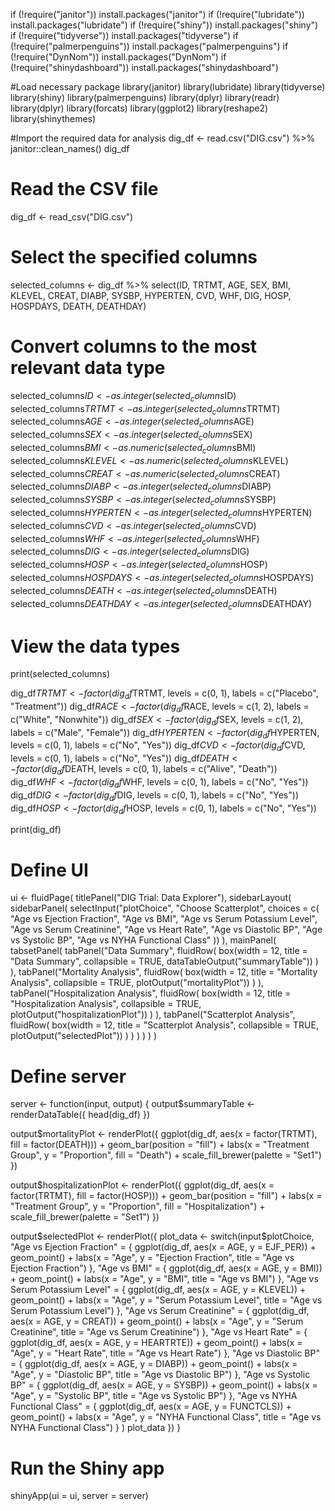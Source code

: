 if (!require("janitor")) install.packages("janitor")
if (!require("lubridate")) install.packages("lubridate")
if (!require("shiny")) install.packages("shiny")
if (!require("tidyverse")) install.packages("tidyverse")
if (!require("palmerpenguins")) install.packages("palmerpenguins")
if (!require("DynNom")) install.packages("DynNom")
if (!require("shinydashboard")) install.packages("shinydashboard")

#Load necessary package
library(janitor)
library(lubridate)
library(tidyverse)
library(shiny)
library(palmerpenguins)
library(dplyr)
library(readr)
library(dplyr)
library(forcats)
library(ggplot2)
library(reshape2)
library(shinythemes)

#Import the required data for analysis
dig_df <- read.csv("DIG.csv") %>%
  janitor::clean_names()
dig_df

# Read the CSV file
dig_df <- read_csv("DIG.csv")

# Select the specified columns
selected_columns <- dig_df %>%
  select(ID, TRTMT, AGE, SEX, BMI, KLEVEL, CREAT, DIABP, SYSBP, HYPERTEN, CVD, WHF, DIG, HOSP, HOSPDAYS, DEATH, DEATHDAY)

# Convert columns to the most relevant data type
selected_columns$ID <- as.integer(selected_columns$ID)
selected_columns$TRTMT <- as.integer(selected_columns$TRTMT)
selected_columns$AGE <- as.integer(selected_columns$AGE)
selected_columns$SEX <- as.integer(selected_columns$SEX)
selected_columns$BMI <- as.numeric(selected_columns$BMI)
selected_columns$KLEVEL <- as.numeric(selected_columns$KLEVEL)
selected_columns$CREAT <- as.numeric(selected_columns$CREAT)
selected_columns$DIABP <- as.integer(selected_columns$DIABP)
selected_columns$SYSBP <- as.integer(selected_columns$SYSBP)
selected_columns$HYPERTEN <- as.integer(selected_columns$HYPERTEN)
selected_columns$CVD <- as.integer(selected_columns$CVD)
selected_columns$WHF <- as.integer(selected_columns$WHF)
selected_columns$DIG <- as.integer(selected_columns$DIG)
selected_columns$HOSP <- as.integer(selected_columns$HOSP)
selected_columns$HOSPDAYS <- as.integer(selected_columns$HOSPDAYS)
selected_columns$DEATH <- as.integer(selected_columns$DEATH)
selected_columns$DEATHDAY <- as.integer(selected_columns$DEATHDAY)

# View the data types
print(selected_columns)



dig_df$TRTMT <- factor(dig_df$TRTMT, levels = c(0, 1), labels = c("Placebo", "Treatment"))
dig_df$RACE <- factor(dig_df$RACE, levels = c(1, 2), labels = c("White", "Nonwhite"))
dig_df$SEX <- factor(dig_df$SEX, levels = c(1, 2), labels = c("Male", "Female"))
dig_df$HYPERTEN <- factor(dig_df$HYPERTEN, levels = c(0, 1), labels = c("No", "Yes"))
dig_df$CVD <- factor(dig_df$CVD, levels = c(0, 1), labels = c("No", "Yes"))
dig_df$DEATH <- factor(dig_df$DEATH, levels = c(0, 1), labels = c("Alive", "Death"))
dig_df$WHF <- factor(dig_df$WHF, levels = c(0, 1), labels = c("No", "Yes"))
dig_df$DIG <- factor(dig_df$DIG, levels = c(0, 1), labels = c("No", "Yes"))
dig_df$HOSP <- factor(dig_df$HOSP, levels = c(0, 1), labels = c("No", "Yes"))

print(dig_df)


# Define UI
ui <- fluidPage(
  titlePanel("DIG Trial: Data Explorer"),
  sidebarLayout(
    sidebarPanel(
      selectInput("plotChoice", "Choose Scatterplot", choices = c(
        "Age vs Ejection Fraction",
        "Age vs BMI",
        "Age vs Serum Potassium Level",
        "Age vs Serum Creatinine",
        "Age vs Heart Rate",
        "Age vs Diastolic BP",
        "Age vs Systolic BP",
        "Age vs NYHA Functional Class"
      ))
    ),
    mainPanel(
      tabsetPanel(
        tabPanel("Data Summary",
                 fluidRow(
                   box(width = 12, title = "Data Summary", collapsible = TRUE, 
                       dataTableOutput("summaryTable"))
                 )
        ),
        tabPanel("Mortality Analysis",
                 fluidRow(
                   box(width = 12, title = "Mortality Analysis", collapsible = TRUE, 
                       plotOutput("mortalityPlot"))
                 )
        ),
        tabPanel("Hospitalization Analysis",
                 fluidRow(
                   box(width = 12, title = "Hospitalization Analysis", collapsible = TRUE, 
                       plotOutput("hospitalizationPlot"))
                 )
        ),
        tabPanel("Scatterplot Analysis",
                 fluidRow(
                   box(width = 12, title = "Scatterplot Analysis", collapsible = TRUE, 
                       plotOutput("selectedPlot"))
                 )
        )
      )
    )
  )
)

# Define server
server <- function(input, output) {
  output$summaryTable <- renderDataTable({
    head(dig_df)
  })

  output$mortalityPlot <- renderPlot({
    ggplot(dig_df, aes(x = factor(TRTMT), fill = factor(DEATH))) +
      geom_bar(position = "fill") +
      labs(x = "Treatment Group", y = "Proportion", fill = "Death") +
      scale_fill_brewer(palette = "Set1")
  })

  output$hospitalizationPlot <- renderPlot({
    ggplot(dig_df, aes(x = factor(TRTMT), fill = factor(HOSP))) +
      geom_bar(position = "fill") +
      labs(x = "Treatment Group", y = "Proportion", fill = "Hospitalization") +
      scale_fill_brewer(palette = "Set1")
  })

  output$selectedPlot <- renderPlot({
    plot_data <- switch(input$plotChoice,
                        "Age vs Ejection Fraction" = {
                          ggplot(dig_df, aes(x = AGE, y = EJF_PER)) +
                            geom_point() +
                            labs(x = "Age", y = "Ejection Fraction", title = "Age vs Ejection Fraction")
                        },
                        "Age vs BMI" = {
                          ggplot(dig_df, aes(x = AGE, y = BMI)) +
                            geom_point() +
                            labs(x = "Age", y = "BMI", title = "Age vs BMI")
                        },
                        "Age vs Serum Potassium Level" = {
                          ggplot(dig_df, aes(x = AGE, y = KLEVEL)) +
                            geom_point() +
                            labs(x = "Age", y = "Serum Potassium Level", title = "Age vs Serum Potassium Level")
                        },
                        "Age vs Serum Creatinine" = {
                          ggplot(dig_df, aes(x = AGE, y = CREAT)) +
                            geom_point() +
                            labs(x = "Age", y = "Serum Creatinine", title = "Age vs Serum Creatinine")
                        },
                        "Age vs Heart Rate" = {
                          ggplot(dig_df, aes(x = AGE, y = HEARTRTE)) +
                            geom_point() +
                            labs(x = "Age", y = "Heart Rate", title = "Age vs Heart Rate")
                        },
                        "Age vs Diastolic BP" = {
                          ggplot(dig_df, aes(x = AGE, y = DIABP)) +
                            geom_point() +
                            labs(x = "Age", y = "Diastolic BP", title = "Age vs Diastolic BP")
                        },
                        "Age vs Systolic BP" = {
                          ggplot(dig_df, aes(x = AGE, y = SYSBP)) +
                            geom_point() +
                            labs(x = "Age", y = "Systolic BP", title = "Age vs Systolic BP")
                        },
                        "Age vs NYHA Functional Class" = {
                          ggplot(dig_df, aes(x = AGE, y = FUNCTCLS)) +
                            geom_point() +
                            labs(x = "Age", y = "NYHA Functional Class", title = "Age vs NYHA Functional Class")
                        }
    )
    plot_data
  })
}

# Run the Shiny app
shinyApp(ui = ui, server = server)
